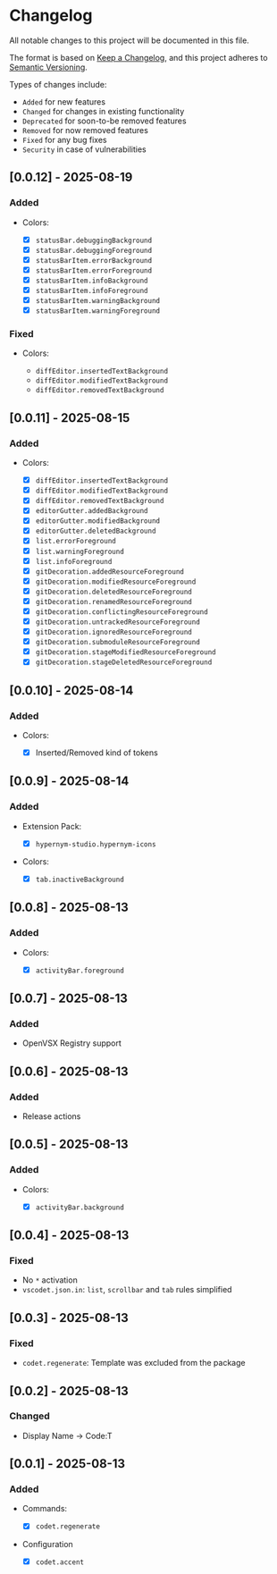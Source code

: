 # Changelog

All notable changes to this project will be documented in this file.

The format is based on [Keep a Changelog](https://keepachangelog.com/en/1.0.0/), and this project adheres to [Semantic Versioning](https://semver.org/spec/v2.0.0.html).

Types of changes include:

- `Added` for new features
- `Changed` for changes in existing functionality
- `Deprecated` for soon-to-be removed features
- `Removed` for now removed features
- `Fixed` for any bug fixes
- `Security` in case of vulnerabilities

## [0.0.12] - 2025-08-19

### Added

- Colors:

    - [x] `statusBar.debuggingBackground`
    - [x] `statusBar.debuggingForeground`
    - [x] `statusBarItem.errorBackground`
    - [x] `statusBarItem.errorForeground`
    - [x] `statusBarItem.infoBackground`
    - [x] `statusBarItem.infoForeground`
    - [x] `statusBarItem.warningBackground`
    - [x] `statusBarItem.warningForeground`

### Fixed

- Colors:

    - `diffEditor.insertedTextBackground`
    - `diffEditor.modifiedTextBackground`
    - `diffEditor.removedTextBackground`

## [0.0.11] - 2025-08-15

### Added

- Colors:

    - [x] `diffEditor.insertedTextBackground`
    - [x] `diffEditor.modifiedTextBackground`
    - [x] `diffEditor.removedTextBackground`
    - [x] `editorGutter.addedBackground`
    - [x] `editorGutter.modifiedBackground`
    - [x] `editorGutter.deletedBackground`
    - [x] `list.errorForeground`
    - [x] `list.warningForeground`
    - [x] `list.infoForeground`
    - [x] `gitDecoration.addedResourceForeground`
    - [x] `gitDecoration.modifiedResourceForeground`
    - [x] `gitDecoration.deletedResourceForeground`
    - [x] `gitDecoration.renamedResourceForeground`
    - [x] `gitDecoration.conflictingResourceForeground`
    - [x] `gitDecoration.untrackedResourceForeground`
    - [x] `gitDecoration.ignoredResourceForeground`
    - [x] `gitDecoration.submoduleResourceForeground`
    - [x] `gitDecoration.stageModifiedResourceForeground`
    - [x] `gitDecoration.stageDeletedResourceForeground`

## [0.0.10] - 2025-08-14

### Added

- Colors:

    - [x] Inserted/Removed kind of tokens

## [0.0.9] - 2025-08-14

### Added

- Extension Pack:

    - [x] `hypernym-studio.hypernym-icons`

- Colors:

    - [x] `tab.inactiveBackground`

## [0.0.8] - 2025-08-13

### Added

- Colors:

    - [x] `activityBar.foreground`

## [0.0.7] - 2025-08-13

### Added

- OpenVSX Registry support

## [0.0.6] - 2025-08-13

### Added

- Release actions

## [0.0.5] - 2025-08-13

### Added

- Colors:

    - [x] `activityBar.background`

## [0.0.4] - 2025-08-13

### Fixed

- No `*` activation
- `vscodet.json.in`: `list`, `scrollbar` and `tab` rules simplified

## [0.0.3] - 2025-08-13

### Fixed

- `codet.regenerate`: Template was excluded from the package

## [0.0.2] - 2025-08-13

### Changed

- Display Name -> Code:T

## [0.0.1] - 2025-08-13

### Added

- Commands:

    - [x] `codet.regenerate`

- Configuration

    - [x] `codet.accent`
